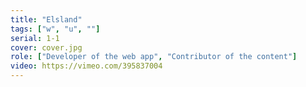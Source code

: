 ```yaml
---
title: "Elsland"
tags: ["w", "u", ""]
serial: 1-1
cover: cover.jpg
role: ["Developer of the web app", "Contributor of the content"]
video: https://vimeo.com/395837004
---
```

